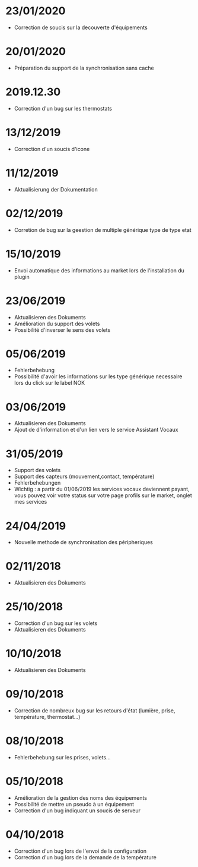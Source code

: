 # 23/01/2020

- Correction de soucis sur la decouverte d'équipements

# 20/01/2020

- Préparation du support de la synchronisation sans cache

# 2019.12.30

- Correction d'un bug sur les thermostats

# 13/12/2019

- Correction d'un soucis d'icone

# 11/12/2019

- Aktualisierung der Dokumentation

# 02/12/2019

- Corretion de bug sur la geestion de multiple générique type de type etat

# 15/10/2019

- Envoi automatique des informations au market lors de l'installation du plugin

# 23/06/2019

- Aktualisieren des Dokuments
- Amélioration du support des volets
- Possibilité d'inverser le sens des volets

# 05/06/2019

- Fehlerbehebung
- Possibilité d'avoir les informations sur les type générique necessaire lors du click sur le label NOK

# 03/06/2019

- Aktualisieren des Dokuments
- Ajout de d'information et d'un lien vers le service Assistant Vocaux

# 31/05/2019

- Support des volets
- Support des capteurs (mouvement,contact, température)
- Fehlerbehebungen
- Wichtig : a partir du 01/06/2019 les services vocaux deviennent payant, vous pouvez voir votre status sur votre page profils sur le market, onglet mes services

# 24/04/2019

- Nouvelle methode de synchronisation des péripheriques

# 02/11/2018

- Aktualisieren des Dokuments

# 25/10/2018

- Correction d'un bug sur les volets
- Aktualisieren des Dokuments

# 10/10/2018

- Aktualisieren des Dokuments

# 09/10/2018

- Correction de nombreux bug sur les retours d'état (lumière, prise, température, thermostat...)

# 08/10/2018

- Fehlerbehebung sur les prises, volets...

# 05/10/2018

- Amélioration de la gestion des noms des équipements
- Possibilité de mettre un pseudo à un équipement
- Correction d'un bug indiquant un soucis de serveur

# 04/10/2018

- Correction d'un bug lors de l'envoi de la configuration
- Correction d'un bug lors de la demande de la température
